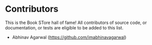 # Contributors

This is the Book STore hall of fame! All contributors of source code, or documentation, or tests are eligible to be added to this list.

- Abhinav Agarwal (https://github.com/imabhinavagarwal)